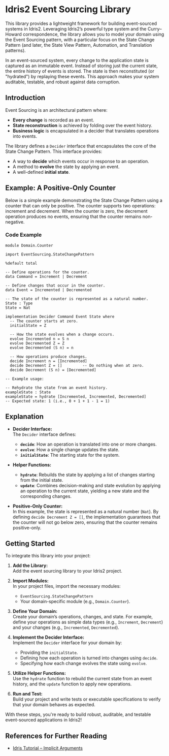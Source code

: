 # Idris2 Event Sourcing Library

This library provides a lightweight framework for building event-sourced systems in Idris2. Leveraging Idris2’s powerful type system and the Curry–Howard correspondence, the library allows you to model your domain using the Event Sourcing pattern, with a particular focus on the State Change Pattern (and later, the State View Pattern, Automation, and Translation patterns).

In an event-sourced system, every change to the application state is captured as an immutable event. Instead of storing just the current state, the entire history of events is stored. The state is then reconstituted (or "hydrated") by replaying these events. This approach makes your system auditable, testable, and robust against data corruption.

## Introduction

Event Sourcing is an architectural pattern where:
- **Every change** is recorded as an event.
- **State reconstruction** is achieved by folding over the event history.
- **Business logic** is encapsulated in a decider that translates operations into events.

The library defines a `Decider` interface that encapsulates the core of the State Change Pattern. This interface provides:
- A way to **decide** which events occur in response to an operation.
- A method to **evolve** the state by applying an event.
- A well-defined **initial state**.

## Example: A Positive-Only Counter

Below is a simple example demonstrating the State Change Pattern using a counter that can only be positive. The counter supports two operations: increment and decrement. When the counter is zero, the decrement operation produces no events, ensuring that the counter remains non-negative.

### Code Example

```idris2
module Domain.Counter

import EventSourcing.StateChangePattern

%default total

-- Define operations for the counter.
data Command = Increment | Decrement

-- Define changes that occur in the counter.
data Event = Incremented | Decremented

-- The state of the counter is represented as a natural number.
State : Type
State = Nat

implementation Decider Command Event State where
  -- The counter starts at zero.
  initialState = Z

  -- How the state evolves when a change occurs.
  evolve Incremented n = S n
  evolve Decremented Z = Z
  evolve Decremented (S n) = n

  -- How operations produce changes.
  decide Increment n = [Incremented]
  decide Decrement Z = []         -- Do nothing when at zero.
  decide Decrement (S n) = [Decremented]

-- Example usage:

-- Rehydrate the state from an event history.
exampleState : State
exampleState = hydrate [Incremented, Incremented, Decremented]  
-- Expected state: 1 (i.e., 0 + 1 + 1 - 1 = 1)
```

## Explanation

- **Decider Interface:**  
  The `Decider` interface defines:
  - **`decide`**: How an operation is translated into one or more changes.
  - **`evolve`**: How a single change updates the state.
  - **`initialState`**: The starting state for the system.

- **Helper Functions:**  
  - **`hydrate`**: Rebuilds the state by applying a list of changes starting from the initial state.
  - **`update`**: Combines decision-making and state evolution by applying an operation to the current state, yielding a new state and the corresponding changes.

- **Positive-Only Counter:**  
  In this example, the state is represented as a natural number (`Nat`). By defining `decide Decrement Z = []`, the implementation guarantees that the counter will not go below zero, ensuring that the counter remains positive-only.

## Getting Started

To integrate this library into your project:

1. **Add the Library:**  
   Add the event sourcing library to your Idris2 project.

2. **Import Modules:**  
   In your project files, import the necessary modules:
   - `EventSourcing.StateChangePattern`
   - Your domain-specific module (e.g., `Domain.Counter`).

3. **Define Your Domain:**  
   Create your domain’s operations, changes, and state. For example, define your operations as simple data types (e.g., `Increment`, `Decrement`) and your changes (e.g., `Incremented`, `Decremented`).

4. **Implement the Decider Interface:**  
   Implement the `Decider` interface for your domain by:
   - Providing the `initialState`.
   - Defining how each operation is turned into changes using `decide`.
   - Specifying how each change evolves the state using `evolve`.

5. **Utilize Helper Functions:**  
   Use the `hydrate` function to rebuild the current state from an event history, and the `update` function to apply new operations.

6. **Run and Test:**  
   Build your project and write tests or executable specifications to verify that your domain behaves as expected.

With these steps, you're ready to build robust, auditable, and testable event-sourced applications in Idris2!

## References for Further Reading

- [Idris Tutorial – Implicit Arguments](https://idris2.readthedocs.io/en/latest/tutorial/typesfuns.html#implicit-arguments)
